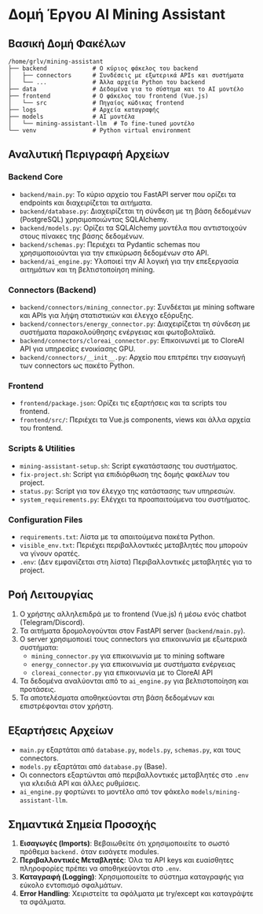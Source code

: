 # Δομή Έργου AI Mining Assistant

## Βασική Δομή Φακέλων

```
/home/grlv/mining-assistant
├── backend             # Ο κύριος φάκελος του backend
│   ├── connectors      # Συνδέσεις με εξωτερικά APIs και συστήματα
│   └── ...             # Άλλα αρχεία Python του backend
├── data                # Δεδομένα για το σύστημα και το AI μοντέλο
├── frontend            # Ο φάκελος του frontend (Vue.js)
│   └── src             # Πηγαίος κώδικας frontend
├── logs                # Αρχεία καταγραφής
├── models              # AI μοντέλα
│   └── mining-assistant-llm  # Το fine-tuned μοντέλο
└── venv                # Python virtual environment
```

## Αναλυτική Περιγραφή Αρχείων

### Backend Core

- `backend/main.py`: Το κύριο αρχείο του FastAPI server που ορίζει τα endpoints και διαχειρίζεται τα αιτήματα.
- `backend/database.py`: Διαχειρίζεται τη σύνδεση με τη βάση δεδομένων (PostgreSQL) χρησιμοποιώντας SQLAlchemy.
- `backend/models.py`: Ορίζει τα SQLAlchemy μοντέλα που αντιστοιχούν στους πίνακες της βάσης δεδομένων.
- `backend/schemas.py`: Περιέχει τα Pydantic schemas που χρησιμοποιούνται για την επικύρωση δεδομένων στο API.
- `backend/ai_engine.py`: Υλοποιεί την AI λογική για την επεξεργασία αιτημάτων και τη βελτιστοποίηση mining.

### Connectors (Backend)

- `backend/connectors/mining_connector.py`: Συνδέεται με mining software και APIs για λήψη στατιστικών και έλεγχο εξόρυξης.
- `backend/connectors/energy_connector.py`: Διαχειρίζεται τη σύνδεση με συστήματα παρακολούθησης ενέργειας και φωτοβολταϊκά.
- `backend/connectors/cloreai_connector.py`: Επικοινωνεί με το CloreAI API για υπηρεσίες ενοικίασης GPU.
- `backend/connectors/__init__.py`: Αρχείο που επιτρέπει την εισαγωγή των connectors ως πακέτο Python.

### Frontend

- `frontend/package.json`: Ορίζει τις εξαρτήσεις και τα scripts του frontend.
- `frontend/src/`: Περιέχει τα Vue.js components, views και άλλα αρχεία του frontend.

### Scripts & Utilities

- `mining-assistant-setup.sh`: Script εγκατάστασης του συστήματος.
- `fix-project.sh`: Script για επιδιόρθωση της δομής φακέλων του project.
- `status.py`: Script για τον έλεγχο της κατάστασης των υπηρεσιών.
- `system_requirements.py`: Ελέγχει τα προαπαιτούμενα του συστήματος.

### Configuration Files

- `requirements.txt`: Λίστα με τα απαιτούμενα πακέτα Python.
- `visible_env.txt`: Περιέχει περιβαλλοντικές μεταβλητές που μπορούν να γίνουν ορατές.
- `.env`: (Δεν εμφανίζεται στη λίστα) Περιβαλλοντικές μεταβλητές για το project.

## Ροή Λειτουργίας

1. Ο χρήστης αλληλεπιδρά με το frontend (Vue.js) ή μέσω ενός chatbot (Telegram/Discord).
2. Τα αιτήματα δρομολογούνται στον FastAPI server (`backend/main.py`).
3. Ο server χρησιμοποιεί τους connectors για επικοινωνία με εξωτερικά συστήματα:
   - `mining_connector.py` για επικοινωνία με το mining software
   - `energy_connector.py` για επικοινωνία με συστήματα ενέργειας
   - `cloreai_connector.py` για επικοινωνία με το CloreAI API
4. Τα δεδομένα αναλύονται από το `ai_engine.py` για βελτιστοποίηση και προτάσεις.
5. Τα αποτελέσματα αποθηκεύονται στη βάση δεδομένων και επιστρέφονται στον χρήστη.

## Εξαρτήσεις Αρχείων

- `main.py` εξαρτάται από `database.py`, `models.py`, `schemas.py`, και τους connectors.
- `models.py` εξαρτάται από `database.py` (Base).
- Οι connectors εξαρτώνται από περιβαλλοντικές μεταβλητές στο `.env` για κλειδιά API και άλλες ρυθμίσεις.
- `ai_engine.py` φορτώνει το μοντέλο από τον φάκελο `models/mining-assistant-llm`.

## Σημαντικά Σημεία Προσοχής

1. **Εισαγωγές (Imports)**: Βεβαιωθείτε ότι χρησιμοποιείτε το σωστό πρόθεμα `backend.` όταν εισάγετε modules.
2. **Περιβαλλοντικές Μεταβλητές**: Όλα τα API keys και ευαίσθητες πληροφορίες πρέπει να αποθηκεύονται στο `.env`.
3. **Καταγραφή (Logging)**: Χρησιμοποιείτε το σύστημα καταγραφής για εύκολο εντοπισμό σφαλμάτων.
4. **Error Handling**: Χειριστείτε τα σφάλματα με try/except και καταγράψτε τα σφάλματα.
